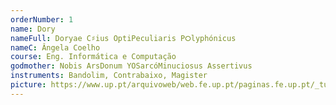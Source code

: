 ```yaml
---
orderNumber: 1
name: Dory
nameFull: Doryae C♯ius OptiPeculiaris P⭘lyphónicus
nameC: Ângela Coelho
course: Eng. Informática e Computação
godmother: Nobis ArsDonum YOSarcóMinuciosus Assertivus
instruments: Bandolim, Contrabaixo, Magister
picture: https://www.up.pt/arquivoweb/web.fe.up.pt/paginas.fe.up.pt/_tunafe/WP/wp-content/uploads/2022/04/WhatsApp-Image-2022-04-06-at-15.23.43.jpg
---
```


